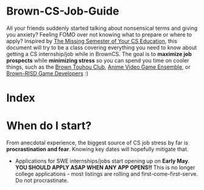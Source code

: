 # Brown-CS-Job-Guide
All your friends suddenly started talking about nonsensical terms and giving you anxiety? Feeling FOMO over not knowing what to prepare or where to apply? Inspired by [The Missing Semester of Your CS Education](https://missing.csail.mit.edu/), this document will try to be a class covering everything you need to know about getting a CS internship/job while in BrownCS. The goal is to **maximize job prospects** while **minimizing stress** so you can spend you time on cooler things, such as the [Brown Touhou Club](https://discord.gg/q3YWhH26Mk), [Anime Video Game Ensemble](https://discord.gg/4MjJPBXYkz), or [Brown-RISD Game Developers](https://discord.gg/XnubdbQAua) :)

# Index
  

# When do I start?
From anecdotal experience, the biggest source of CS job stress by far is **procrastination and fear**. Knowing key dates will hopefully mitigate that.
- Applications for SWE internships/jobs start opening up on **Early May**. **YOU SHOULD APPLY ASAP WHEN ANY APP OPENS!!** This is no longer college applications - most listings are rolling and first-come-first-serve. Do not procrastinate. 

